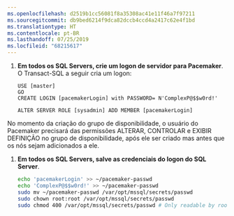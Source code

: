 ```yaml
---
ms.openlocfilehash: d2519b1cc56081f8a35308ac41e11f46a7f97211
ms.sourcegitcommit: db9bed6214f9dca82dccb4ccd4a2417c62e4f1bd
ms.translationtype: HT
ms.contentlocale: pt-BR
ms.lasthandoff: 07/25/2019
ms.locfileid: "68215617"
---
```

1. **Em todos os SQL Servers, crie um logon de servidor para Pacemaker**. O Transact-SQL a seguir cria um logon:

   ```Transact-SQL
   USE [master]
   GO
   CREATE LOGIN [pacemakerLogin] with PASSWORD= N'ComplexP@$$w0rd!'
    
   ALTER SERVER ROLE [sysadmin] ADD MEMBER [pacemakerLogin]
   ```

  No momento da criação do grupo de disponibilidade, o usuário do Pacemaker precisará das permissões ALTERAR, CONTROLAR e EXIBIR DEFINIÇÃO no grupo de disponibilidade, após ele ser criado mas antes que os nós sejam adicionados a ele.

1. **Em todos os SQL Servers, salve as credenciais do logon do SQL Server**.

   ```bash
   echo 'pacemakerLogin' >> ~/pacemaker-passwd
   echo 'ComplexP@$$w0rd!' >> ~/pacemaker-passwd
   sudo mv ~/pacemaker-passwd /var/opt/mssql/secrets/passwd
   sudo chown root:root /var/opt/mssql/secrets/passwd
   sudo chmod 400 /var/opt/mssql/secrets/passwd # Only readable by root
   ```
